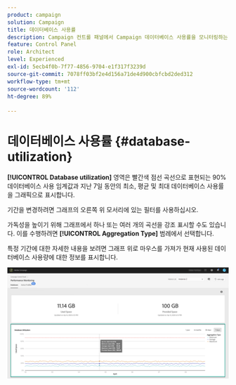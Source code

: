 ```yaml
---
product: campaign
solution: Campaign
title: 데이터베이스 사용률
description: Campaign 컨트롤 패널에서 Campaign 데이터베이스 사용률을 모니터링하는 방법을 알아봅니다.
feature: Control Panel
role: Architect
level: Experienced
exl-id: 5ecb4f0b-7f77-4856-9704-e1f317f3239d
source-git-commit: 7078ff03bf2e4d156a71de4d900cbfcbd2ded312
workflow-type: tm+mt
source-wordcount: '112'
ht-degree: 89%

---
```


# 데이터베이스 사용률 {#database-utilization}

**[!UICONTROL Database utilization]** 영역은 빨간색 점선 곡선으로 표현되는 90% 데이터베이스 사용 임계값과 지난 7일 동안의 최소, 평균 및 최대 데이터베이스 사용률을 그래픽으로 표시합니다.

기간을 변경하려면 그래프의 오른쪽 위 모서리에 있는 필터를 사용하십시오.

가독성을 높이기 위해 그래프에서 하나 또는 여러 개의 곡선을 강조 표시할 수도 있습니다. 이를 수행하려면 **[!UICONTROL Aggregation Type]** 범례에서 선택합니다.

특정 기간에 대한 자세한 내용을 보려면 그래프 위로 마우스를 가져가 현재 사용된 데이터베이스 사용량에 대한 정보를 표시합니다.

![](assets/databases_dashboard_detail.png)
